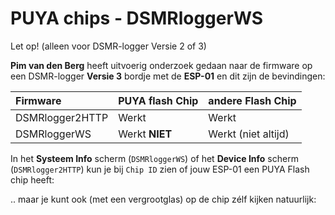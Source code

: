 # PUYA chips - DSMRloggerWS

Let op! \(alleen voor DSMR-logger Versie 2 of 3\)

**Pim van den Berg** heeft uitvoerig onderzoek gedaan naar de firmware op een DSMR-logger **Versie 3** bordje met de **ESP-01** en dit zijn de bevindingen:

| Firmware | PUYA flash Chip | andere Flash Chip |
| :--- | :--- | :--- |
| DSMRlogger2HTTP | Werkt | Werkt |
| DSMRloggerWS | Werkt **NIET** | Werkt \(niet altijd\) |

 In het **Systeem Info** scherm \(`DSMRloggerWS`\) of het **Device Info** scherm \(`DSMRlogger2HTTP`\) kun je bij `Chip ID` zien of jouw ESP-01 een PUYA Flash chip heeft: 

.. maar je kunt ook \(met een vergrootglas\) op de chip zélf kijken natuurlijk: 

